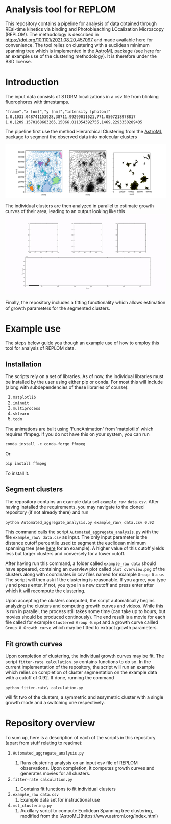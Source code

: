# Analysis tool for REPLOM

This repository contains a pipeline for analysis of data obtained through REal-time kinetics via binding and Photobleaching LOcalization Microscopy (REPLOM). 
The methodology is described in https://doi.org/10.1101/2021.08.20.457097 and made available here for convenience.
The tool relies on clustering with a euclidean minimum spanning tree which is implemented in the [AstroML](https://www.astroml.org/index.html) package (see [here](https://www.astroml.org/book_figures/chapter6/fig_great_wall_MST.html) for an example use of the clustering methodology). It is therefore under the BSD license. 

# Introduction
The input data consists of STORM localizations in a csv file from blinking fluorophores with timestamps. 

    "frame","x [nm]","y [nm]","intensity [photon]"
    1.0,1031.048741153928,38711.99299011621,771.0507218978817
    1.0,1209.1570168683265,15066.011054392755,1469.2293350289435

The pipeline first use the method Hierarchical Clustering from the [AstroML](https://www.astroml.org/index.html) package to segment the observed data into molecular clusters

![Overview](https://github.com/hatzakislab/REPLOM-analysis-tool/blob/main/Readme_files/plot%20overview.png)

The individual clusters are then analyzed in parallel to estimate growth curves of their area, leading to an output looking like this
![Alt Text](https://github.com/hatzakislab/REPLOM-analysis-tool/blob/main/Readme_files/aggregate.gif)

Finally, the repository includes a fitting functionality which allows estimation of growth parameters for the segmented clusters.
# Example use
The steps below guide you though an example use of how to employ this tool for analysis of REPLOM data. 
## Installation
The scripts rely on a set of libraries. As of now, the individual libraries must be installed by the user using either pip or conda. 
For most this will include (along with subdependencies of these libraries of course): 
<ol>
    <li><code>matplotlib</code></li>
    <li><code>iminuit</code></li>
    <li><code>multiprocess</code></li>
    <li><code>sklearn</code></li>
    <li><code>tqdm</code></li>
</ol>

The animations are built using 'FuncAnimation' from 'matplotlib' which requires ffmpeg. 
If you do not have this on your system, you can run 

    conda install -c conda-forge ffmpeg

Or 

    pip install ffmpeg
    
To install it. 
## Segment clusters
The repository contains an example data set `example_raw data.csv`. 
After having installed the requirements, you may navigate to the cloned repository (if not already there) and run 

    python Automated_aggregate_analysis.py example_raw\ data.csv 0.92

This command calls the script `Automated_aggregate_analysis.py` with the file `example_raw\ data.csv` as input. 
The only input parameter is the distance cutoff percentile used to segment the euclidean minimum spanning tree (see [here](https://www.astroml.org/book_figures/chapter6/fig_great_wall_MST.html) for an example). 
A higher value of this cutoff yields less but larger clusters and conversely for a lower cutoff. 

After having run this command, a folder called `example_raw data` should have appeared, containing an overview plot called `plot overview.png` of the clusters along with coordinates in csv files named for example `Group 0.csv`.
The script will then ask if the clustering is reasonable. 
If you agree, you type `y` and press enter. 
If not, you type in a new cutoff and press enter after which it will recompute the clustering. 

Upon accepting the clusters computed, the script automatically begins analyzing the clusters and computing growth curves and videos. 
While this is run in parallel, the process still takes some time (can take up to hours, but movies should be produced continously).
The end result is a movie for each file called for example `Clustered Group 0.mp4` and a growth curve callled `Group 8 Growth curve` which may be fitted to extract growth parameters. 
## Fit growth curves
Upon completion of clustering, the individual growth curves may be fit. 
The script `fitter-rate calculation.py` contains functions to do so. 
In the current implementation of the repository, the script will run an example which relies on completion of cluster segmentation on the example data with a cutoff of 0.92. 
If done, running the command 

    python fitter-rate\ calculation.py
    
will fit two of the clusters, a symmetric and assymetric cluster with a single growth mode and a switching one respectively.

# Repository overview
To sum up, here is a description of each of the scripts in this repository (apart from stuff relating to readme):
<ol>
  <li>
    <code>Automated_aggregate_analysis.py</code> 
  </li>
    <ol>
      <li>
       Runs clustering analysis on an input csv file of REPLOM observations. 
       Upon completion, it computes growth curves and generates movies for all clusters.
      </li>
    </ol>
  </li>
  <li>
  <code>fitter-rate calculation.py</code>
</li>
    <ol>
        <li>Contains fit functions to fit individual clusters</li>
      </ol>
<li>
    <code>example_raw data.csv</code>
     <ol>
        <li>Example data set for instructional use</li>
      </ol>
</li>
<li>
    <code>mst_clustering.py</code>
     <ol>
        <li>Auxillary script to compute Euclidean Spanning tree clustering, modified from the [AstroML](https://www.astroml.org/index.html)</li>
      </ol>
</li>
</ol>

